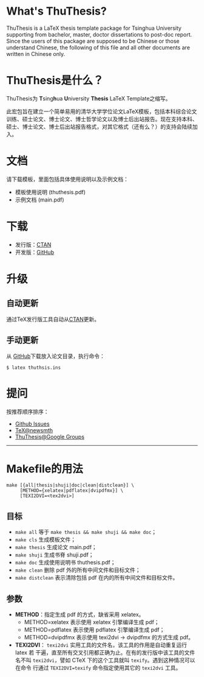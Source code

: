 # What's ThuThesis?
ThuThesis is a LaTeX thesis template package for Tsinghua University supporting from bachelor, master, doctor dissertations to post-doc report. Since the users of this package are supposed to be Chinese or those understand Chinese, the following of this file and all other documents are written in Chinese only.

# ThuThesis是什么？
ThuThesis为 <b>T</b>sing<b>h</b>ua <b>U</b>niversity <b>Thesis</b> LaTeX Template之缩写。

此宏包旨在建立一个简单易用的清华大学学位论文LaTeX模板，包括本科综合论文训练、硕士论文、博士论文、博士哲学论文以及博士后出站报告。现在支持本科、硕士、博士论文、博士后出站报告格式，对其它格式（还有么？）的支持会陆续加入。

# 文档
请下载模板，里面包括具体使用说明以及示例文档：

* 模板使用说明 (thuthesis.pdf)
* 示例文档 (main.pdf)

# 下载

* 发行版：[CTAN](http://www.ctan.org/pkg/thuthesis)
* 开发版：[GitHub](https://github.com/xueruini/thuthesis)

# 升级
## 自动更新
通过TeX发行版工具自动从[CTAN](http://www.ctan.org/pkg/thuthesis)更新。

## 手动更新
从 [GitHub](https://github.com/xueruini/thuthesis)下载放入论文目录，执行命令：

    $ latex thuthsis.ins

# 提问
按推荐顺序排序：

* [Github Issues](http://github.com/xueruini/thuthesis/issues)
* [TeX@newsmth](http://www.newsmth.net/nForum/#!board/TeX)
* [ThuThesis@Google Groups](http://groups.google.com/group/thuthesis)

---

# Makefile的用法

    make [{all|thesis|shuji|doc|clean|distclean}] \
         [METHOD={xelatex|pdflatex|dvipdfmx}] \
         [TEXI2DVI=<tex2dvi>]

## 目标
* `make all`       等于 `make thesis && make shuji && make doc`；
* `make cls`       生成模板文件；
* `make thesis`    生成论文 main.pdf；
* `make shuji`     生成书脊 shuji.pdf；
* `make doc`       生成使用说明书 thuthesis.pdf；
* `make clean`     删除 pdf 外的所有中间文件和目标文件；
* `make distclean` 表示清除包括 pdf 在内的所有中间文件和目标文件。

## 参数
* **METHOD**：指定生成 pdf 的方式，缺省采用 xelatex。
  * METHOD=xelatex  表示使用 xelatex 引擎编译生成 pdf；
  * METHOD=pdflatex 表示使用 pdflatex 引擎编译生成 pdf；
  * METHOD=dvipdfmx 表示使用 texi2dvi -> dvipdfmx 的方式生成 pdf。
* **TEXI2DVI**： `texi2dvi` 实用工具的文件名，该工具的作用是自动重复运行latex 若
        干遍，直至所有交叉引用都正确为止。在有的发行版中该工具的文件名不叫
        `texi2dvi`，譬如 CTeX 下的这个工具就叫 `texify`。遇到这种情况可以在命令
        行通过 `TEXI2DVI=texify` 命令指定使用其它的 `texi2dvi` 工具。


